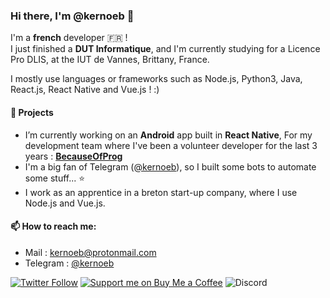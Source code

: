 ### Hi there, I'm @kernoeb 👋

I'm a **french** developer :fr: !  
I just finished a **DUT Informatique**, and I'm currently studying for a Licence Pro DLIS, at the IUT de Vannes, Brittany, France.

I mostly use languages or frameworks such as Node.js, Python3, Java, React.js, React Native and Vue.js ! :)

#### 🔭 Projects
- I’m currently working on an **Android** app built in **React Native**, For my development team where I've been a volunteer developer for the last 3 years : **[BecauseOfProg](https://github.com/BecauseOfProg)**
- I'm a big fan of Telegram ([@kernoeb](https://t.me/kernoeb)), so I built some bots to automate some stuff... :star:
- I work as an apprentice in a breton start-up company, where I use Node.js and Vue.js.


#### 📫 How to reach me:
- Mail : kernoeb@protonmail.com  
- Telegram : [@kernoeb](https://t.me/kernoeb)

[![Twitter Follow](https://img.shields.io/twitter/follow/KOP_OF_TEA?color=%231DA1F2&label=Follow%20me&logo=Twitter&style=for-the-badge)](https://twitter.com/KOP_OF_TEA) 
[![Support me on Buy Me a Coffee](https://img.shields.io/badge/Support%20me-☕-orange.svg?style=for-the-badge)](https://www.buymeacoffee.com/kernoeb)
![Discord](https://img.shields.io/discord/272454426038370304?color=7289da&label=Discord&logo=discord&style=for-the-badge)
